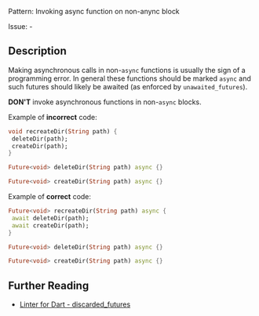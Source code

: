 Pattern: Invoking async function on non-anync block

Issue: -

## Description

Making asynchronous calls in non-`async` functions is usually the sign of a
programming error. In general these functions should be marked `async` and such
futures should likely be awaited (as enforced by `unawaited_futures`).

**DON'T** invoke asynchronous functions in non-`async` blocks.

Example of **incorrect** code:

```dart
void recreateDir(String path) {
 deleteDir(path);
 createDir(path);
}

Future<void> deleteDir(String path) async {}

Future<void> createDir(String path) async {}
```

Example of **correct** code:

```dart
Future<void> recreateDir(String path) async {
 await deleteDir(path);
 await createDir(path);
}

Future<void> deleteDir(String path) async {}

Future<void> createDir(String path) async {}
```

## Further Reading

* [Linter for Dart - discarded_futures](https://dart-lang.github.io/linter/lints/discarded_futures.html)